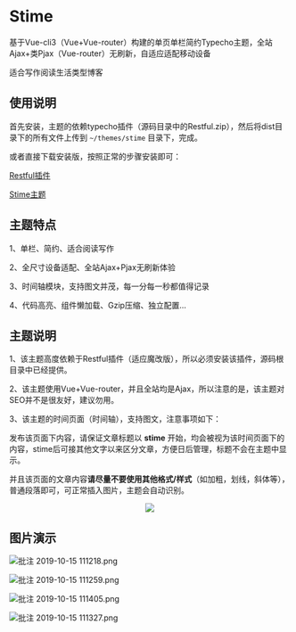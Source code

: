 # Stime

基于Vue-cli3（Vue+Vue-router）构建的单页单栏简约Typecho主题，全站Ajax+类Pjax（Vue-router）无刷新，自适应适配移动设备

适合写作阅读生活类型博客

## 使用说明

首先安装，主题的依赖typecho插件（源码目录中的Restful.zip），然后将dist目录下的所有文件上传到 `~/themes/stime` 目录下，完成。

或者直接下载安装版，按照正常的步骤安装即可：

[Restful插件](http://shuyudao.top/usr/uploads/Restful.zip)

[Stime主题](http://shuyudao.top/usr/uploads/Stime.zip)

## 主题特点

1、单栏、简约、适合阅读写作

2、全尺寸设备适配、全站Ajax+Pjax无刷新体验

3、时间轴模块，支持图文并茂，每一分每一秒都值得记录

4、代码高亮、组件懒加载、Gzip压缩、独立配置...

## 主题说明

1、该主题高度依赖于Restful插件（适应魔改版），所以必须安装该插件，源码根目录中已经提供。

2、该主题使用Vue+Vue-router，并且全站均是Ajax，所以注意的是，该主题对SEO并不是很友好，建议勿用。

3、该主题的时间页面（时间轴），支持图文，注意事项如下：

发布该页面下内容，请保证文章标题以 **stime** 开始，均会被视为该时间页面下的内容，stime后可接其他文字以来区分文章，方便日后管理，标题不会在主题中显示。

并且该页面的文章内容**请尽量不要使用其他格式/样式**（如加粗，划线，斜体等），普通段落即可，可正常插入图片，主题会自动识别。

<p align="center"><a target="_blank" rel="noopener noreferrer"><img src="https://i.loli.net/2019/10/15/vEJu28UPtTNyq3I.png"></a></p>

## 图片演示

![批注 2019-10-15 111218.png](https://i.loli.net/2019/10/15/cvkgUMaq8DJy6wr.png)

![批注 2019-10-15 111259.png](https://i.loli.net/2019/10/15/zET14cGbWulYetR.png)

![批注 2019-10-15 111405.png](https://i.loli.net/2019/10/15/aUWbATozHpKf1YO.png)

![批注 2019-10-15 111327.png](https://i.loli.net/2019/10/15/MzSgEKdIuOe1PNA.png)


